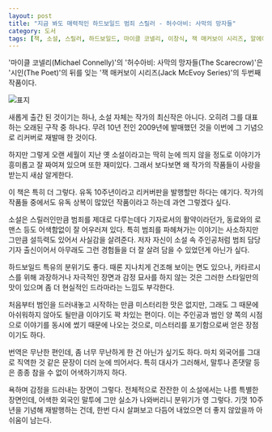 ```yaml
---
layout: post
title: "지금 봐도 매력적인 하드보일드 범죄 스릴러 - 허수아비: 사막의 망자들"
category: 도서
tags: [책, 소설, 스릴러, 하드보일드, 마이클 코넬리, 이창식, 잭 매커보이 시리즈, 알에이치코리아, 랜덤하우스, 서평]
---
```


'마이클 코넬리(Michael Connelly)'의
'허수아비: 사막의 망자들(The Scarecrow)'은
'시인(The Poet)'의 뒤를 잊는 '잭 매커보이 시리즈(Jack McEvoy Series)'의 두번째 작품이다.

![표지](https://lh3.googleusercontent.com/LkVRRhKPq8e4ZTIWFcK5AYQ41jYYWXObruwJ5IURpNrVuBoBZrFy97qpwcgFrCXzZEslMFTCHxEr-g=s480)

새롭게 출간 된 것이기는 하나, 소설 자체는 작가의 최신작은 아니다.
오히려 그를 대표하는 오래된 구작 중 하나다.
무려 10년 전인 2009년에 발매했던 것을 이번에 그 기념으로 리커버로 재발매 한 것이다.

하지만 그렇게 오랜 세월이 지난 옛 소설이라고는 딱히 눈에 띄지 않을 정도로
이야기가 흥미롭고 잘 짜여져 있으며 또한 재미있다.
그래서 보다보면 왜 작가의 작품들이 사랑을 받는지 새삼 알게한다.

이 책은 특히 더 그렇다.
유독 10주년이라고 리커버판을 발행할만 하다는 얘기다.
작가의 작품들 중에서도 유독 상복이 많았던 작품이라고 하는데 과연 그렇겠다 싶다.

소설은 스릴러인만큼 범죄를 제대로 다루는데다
기자로서의 활약이라던가, 동료와의 로맨스 등도 어색함없이 잘 어우러져 있다.
특히 범죄를 파헤쳐가는 이야기는 사소하지만 그만큼 설득력도 있어서 사실감을 살려준다.
저자 자신이 소설 속 주인공처럼 범죄 담당 기자 출신이어서
아무래도 그런 경험들을 더 잘 살려 담을 수 있었던게 아닌가 싶다.

하드보일드 특유의 분위기도 좋다.
때론 지나치게 건조해 보이는 면도 있으나,
카타르시스를 위해 과장하거나 자극적인 장면과 감정 묘사를 하지 않는 것은
그러한 스타일만의 맛이 있으며
좀 더 현실적인 드라마라는 느낌도 부각한다.

처음부터 범인을 드러내놓고 시작하는 만큼 미스터리한 맛은 없지만,
그래도 그 때문에 아쉬워하지 않아도 될만큼 이야기도 꽉 차있는 편이다.
이는 주인공과 범인 양 쪽의 시점으로 이야기를 동시에 썼기 때문에 나오는 것으로,
미스터리를 포기함으로써 얻은 장점이기도 하다.

번역은 무난한 편인데,
좀 너무 무난하게 한 건 아닌가 싶기도 하다.
마치 외국어를 그대로 직역한 것 같은 문장이 더러 눈에 띄어서다.
특히 대사가 그러해서, 말투나 존댓말 등은 종종 참을 수 없이 어색하기까지 하다.

욕하며 감정을 드러내는 장면이 그렇다.
전체적으로 잔잔한 이 소설에서는 나름 특별한 장면인데,
어색한 외국인 말투에 그만 실소가 나와버리니 분위기가 영 그렇다.
기껏 10주년을 기념해 재발행하는 건데, 한번 다시 살펴보고 다듬어 내었으면 더 좋지 않았을까 아쉬움이 남는다.
